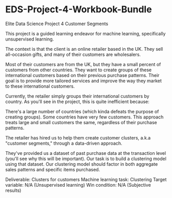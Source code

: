# EDS-Project-4-Workbook-Bundle
Elite Data Science Project 4 Customer Segments

This project is a guided learning endeavor for machine learning, specifically unsupervised learning.

The context is that the client is an online retailer based in the UK. They sell all-occasion gifts, and many of their customers are wholesalers.

Most of their customers are from the UK, but they have a small percent of customers from other countries.
They want to create groups of these international customers based on their previous purchase patterns.
Their goal is to provide more tailored services and improve the way they market to these international customers.

Currently, the retailer simply groups their international customers by country. As you'll see in the project, this is quite inefficient because:

There's a large number of countries (which kinda defeats the purpose of creating groups).
Some countries have very few customers.
This approach treats large and small customers the same, regardless of their purchase patterns.

The retailer has hired us to help them create customer clusters, a.k.a "customer segments," through a data-driven approach.

They've provided us a dataset of past purchase data at the transaction level (you'll see why this will be important).
Our task is to build a clustering model using that dataset.
Our clustering model should factor in both aggregate sales patterns and specific items purchased.

Deliverable: Clusters for customers
Machine learning task: Clustering
Target variable: N/A (Unsupervised learning)
Win condition: N/A (Subjective results)